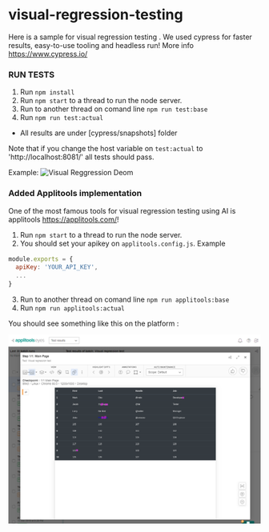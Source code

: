# visual-regression-testing

Here is a sample for visual regression testing . We used cypress for faster results, easy-to-use tooling and headless run!
More info https://www.cypress.io/

### RUN TESTS

1. Run `npm install`
2. Run `npm start` to a thread to run the node server.
3. Run to another thread on comand line `npm run test:base`
4. Run `npm run test:actual`

* All results are under [cypress/snapshots] folder

Note that if you change the host variable on `test:actual` to 'http://localhost:8081/' all tests should pass.

Example: 
![Visual Reggression Deom](cypress-visual-regression.gif)

### Added Applitools implementation

One of the most famous tools for visual regression testing using AI is applitools https://applitools.com/!

1. Run `npm start` to a thread to run the node server.
2. You should set your apikey on `applitools.config.js`. Example
```js
module.exports = {
  apiKey: 'YOUR_API_KEY',
  ...
}
```
3. Run to another thread on comand line `npm run applitools:base`
4. Run `npm run applitools:actual`

You should see something like this on the platform :

![Applitools Reggression Demo](applitools-result.png)
